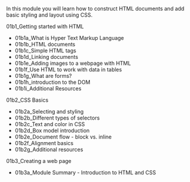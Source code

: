 In this module you will learn how to construct HTML documents and add basic styling and layout using CSS.

01b1_Getting started with HTML
- 01b1a_What is Hyper Text Markup Language
- 01b1b_HTML documents
- 01b1c_Simple HTML tags
- 01b1d_Linking documents
- 01b1e_Adding images to a webpage with HTML
- 01b1f_Use HTML to work with data in tables
- 01b1g_What are forms?
- 01b1h_introduction to the DOM
- 01b1i_Additional Resources

01b2_CSS Basics
- 01b2a_Selecting and styling
- 01b2b_Different types of selectors
- 01b2c_Text and color in CSS
- 01b2d_Box model introduction
- 01b2e_Document flow - block vs. inline
- 01b2f_Alignment basics
- 01b2g_Additional resources

01b3_Creating a web page
- 01b3a_Module Summary - Introduction to HTML and CSS